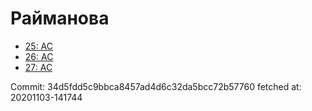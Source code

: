 # Райманова
- [25: AC](25.md)
- [26: AC](26.md)
- [27: AC](27.md)

Commit: 34d5fdd5c9bbca8457ad4d6c32da5bcc72b57760
 fetched at: 20201103-141744
